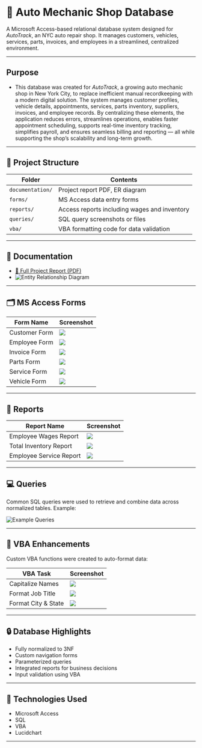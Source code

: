 # 🔧 Auto Mechanic Shop Database

A Microsoft Access-based relational database system designed for *AutoTrack*, an NYC auto repair shop. It manages customers, vehicles, services, parts, invoices, and employees in a streamlined, centralized environment.

---

## Purpose

- This database was created for *AutoTrack*, a growing auto mechanic shop in New York City, to replace inefficient manual recordkeeping with a modern digital solution. The system manages customer profiles, vehicle details, appointments, services, parts inventory, suppliers, invoices, and employee records. By centralizing these elements, the application reduces errors, streamlines operations, enables faster appointment scheduling, supports real-time inventory tracking, simplifies payroll, and ensures seamless billing and reporting — all while supporting the shop’s scalability and long-term growth.

---

## 📁 Project Structure

| Folder          | Contents                                        |
|-----------------|--------------------------------------------------|
| `documentation/`| Project report PDF, ER diagram                   |
| `forms/`        | MS Access data entry forms                       |
| `reports/`      | Access reports including wages and inventory     |
| `queries/`      | SQL query screenshots or files                   |
| `vba/`          | VBA formatting code for data validation          |

---

## 📄 Documentation

- [📄 Full Project Report (PDF)](documentation/Auto%20Mechanic%20Shop%20Database%20Project.pdf)
- ![Entity Relationship Diagram](documentation/Entity%20Relationship%20Diagram.png)

---

## 🗂️ MS Access Forms

| Form Name      | Screenshot |
|----------------|------------|
| Customer Form  | ![](forms/customer-data-entry_form.png) |
| Employee Form  | ![](forms/employee-data-entry_form.png) |
| Invoice Form   | ![](forms/invoice-data-entry_form.png) |
| Parts Form     | ![](forms/parts-data-entry_form.png) |
| Service Form   | ![](forms/service-data-entry_form.png) |
| Vehicle Form   | ![](forms/vehicle-data-entry_form.png) |

---

## 📑 Reports

| Report Name             | Screenshot |
|-------------------------|------------|
| Employee Wages Report   | ![](reports/employee-wages-report_form.png) |
| Total Inventory Report  | ![](reports/total-inventory-report_form.png) |
| Employee Service Report | ![](reports/employee-service-report_form.png) |

---

## 💻 Queries

Common SQL queries were used to retrieve and combine data across normalized tables. Example:

![Example Queries](queries/Example-Queries.png)

---

## 🧠 VBA Enhancements

Custom VBA functions were created to auto-format data:

| VBA Task            | Screenshot |
|---------------------|------------|
| Capitalize Names    | ![](vba/name_vba-code.png) |
| Format Job Title    | ![](vba/job-title_vba.png) |
| Format City & State | ![](vba/location_vba.png) |

---

## 🔒 Database Highlights

- Fully normalized to 3NF
- Custom navigation forms
- Parameterized queries
- Integrated reports for business decisions
- Input validation using VBA

---

## 🧾 Technologies Used

- Microsoft Access
- SQL 
- VBA
- Lucidchart

---
